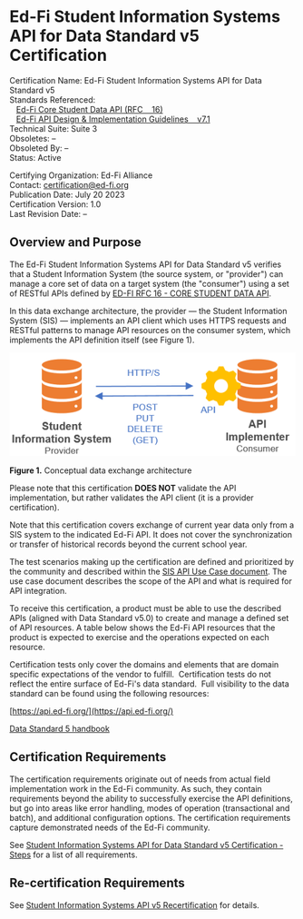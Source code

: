 # Ed-Fi Student Information Systems API for Data Standard v5 Certification

Certification Name: Ed-Fi Student Information Systems API for Data Standard v5 \
Standards Referenced: \
   [Ed-Fi Core Student Data API (RFC    16)](https://edfi.atlassian.net/wiki/spaces/EFDSRFC/pages/25362441/ED-FI+RFC+16+-+CORE+STUDENT+DATA+API)
\
   [Ed-Fi API Design & Implementation Guidelines    v7.1](https://edfi.atlassian.net/wiki/download/attachments/18645251/Public-REST-API-Design-and-Implementation-Guidelines-Rev2.pdf?version=1&modificationDate=1425039412083&cacheVersion=1&api=v2)
\
Technical Suite: Suite 3 \
Obsoletes: – \
Obsoleted By: – \
Status: Active

Certifying Organization: Ed-Fi Alliance \
Contact: [certification@ed-fi.org](mailto:certification@ed-fi.org) \
Publication Date: July 20 2023 \
Certification Version: 1.0 \
Last Revision Date: –

## Overview and Purpose

The Ed-Fi Student Information Systems API for Data Standard v5 verifies that a
Student Information System (the source system, or "provider") can manage a core
set of data on a target system (the "consumer") using a set of RESTful APIs
defined by
[ED-FI RFC 16 - CORE STUDENT DATA API](https://edfi.atlassian.net/wiki/spaces/EFDSRFC/pages/25362441/ED-FI+RFC+16+-+CORE+STUDENT+DATA+API).

In this data exchange architecture, the provider _—_ the Student Information
System (SIS) _—_ implements an API client which uses HTTPS requests and RESTful
patterns to manage API resources on the consumer system, which implements the
API definition itself (see Figure 1).

![Conceptual data exchange architecture](../../img/figure1.png)

**Figure 1.** Conceptual data exchange architecture

Please note that this certification **DOES NOT** validate the API
implementation, but rather validates the API client (it is a provider
certification).

Note that this certification covers exchange of current year data only from a
SIS system to the indicated Ed-Fi API. It does not cover the synchronization or
transfer of historical records beyond the current school year.

The test scenarios making up the certification are defined and prioritized by
the community and described within
the [SIS API Use Case document](https://edfi.atlassian.net/wiki/display/SG/SIS+API+V3+Certification+Use+Cases).
The use case document describes the scope of the API and what is required for
API integration.

To receive this certification, a product must be able to use the described APIs
(aligned with Data Standard v5.0) to create and manage a defined set of API
resources. A table below shows the Ed-Fi API resources that the product is
expected to exercise and the operations expected on each resource.

Certification tests only cover the domains and elements that are domain specific
expectations of the vendor to fulfill.  Certification tests do not reflect the
entire surface of Ed-Fi's data standard.  Full visibility to the data standard
can be found using the following resources:

[https://api.ed-fi.org/](https://api.ed-fi.org/)

[Data Standard 5 handbook](https://schema.ed-fi.org/datahandbook-v500pre2/#/)

## Certification Requirements

The certification requirements originate out of needs from actual field
implementation work in the Ed-Fi community. As such, they contain requirements
beyond the ability to successfully exercise the API definitions, but go into
areas like error handling, modes of operation (transactional and batch), and
additional configuration options. The certification requirements capture
demonstrated needs of the Ed-Fi community.

See [Student Information Systems API for Data Standard v5 Certification - Steps](./certification-steps.md) for
a list of all requirements.

## Re-certification Requirements

See [Student Information Systems API v5 Recertification](./recertification.md) for
details.
